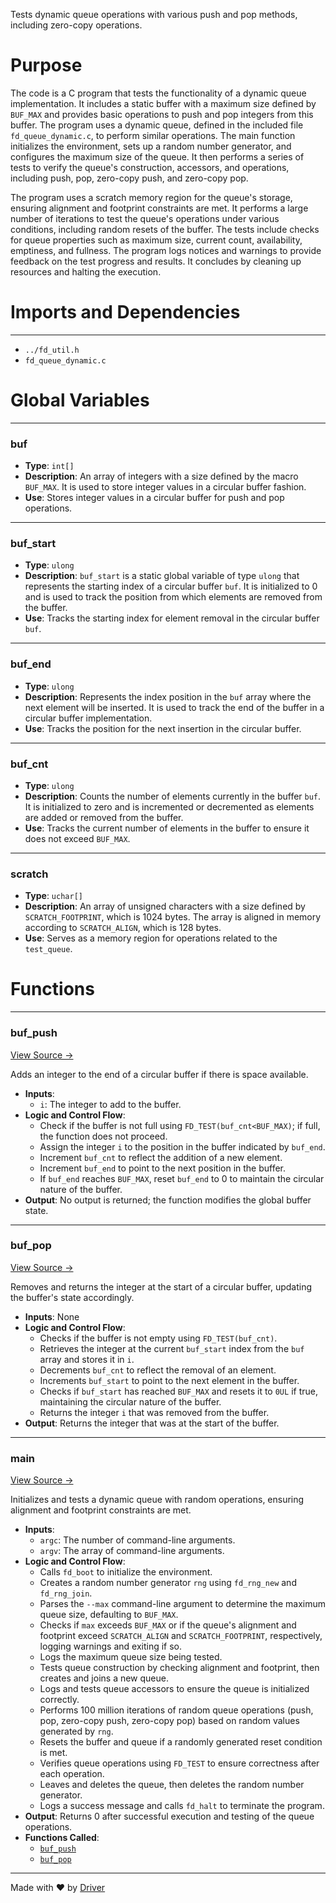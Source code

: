 <!--------------------------------------------------------------------------------->
<!-- IMPORTANT: This file is auto-generated by Driver (https://driver.ai). -------->
<!-- Manual edits may be overwritten on future commits. --------------------------->
<!--------------------------------------------------------------------------------->

Tests dynamic queue operations with various push and pop methods, including zero-copy operations.

# Purpose
The code is a C program that tests the functionality of a dynamic queue implementation. It includes a static buffer with a maximum size defined by `BUF_MAX` and provides basic operations to push and pop integers from this buffer. The program uses a dynamic queue, defined in the included file `fd_queue_dynamic.c`, to perform similar operations. The main function initializes the environment, sets up a random number generator, and configures the maximum size of the queue. It then performs a series of tests to verify the queue's construction, accessors, and operations, including push, pop, zero-copy push, and zero-copy pop.

The program uses a scratch memory region for the queue's storage, ensuring alignment and footprint constraints are met. It performs a large number of iterations to test the queue's operations under various conditions, including random resets of the buffer. The tests include checks for queue properties such as maximum size, current count, availability, emptiness, and fullness. The program logs notices and warnings to provide feedback on the test progress and results. It concludes by cleaning up resources and halting the execution.
# Imports and Dependencies

---
- `../fd_util.h`
- `fd_queue_dynamic.c`


# Global Variables

---
### buf
- **Type**: ``int[]``
- **Description**: An array of integers with a size defined by the macro `BUF_MAX`. It is used to store integer values in a circular buffer fashion.
- **Use**: Stores integer values in a circular buffer for push and pop operations.


---
### buf\_start
- **Type**: ``ulong``
- **Description**: `buf_start` is a static global variable of type `ulong` that represents the starting index of a circular buffer `buf`. It is initialized to 0 and is used to track the position from which elements are removed from the buffer.
- **Use**: Tracks the starting index for element removal in the circular buffer `buf`.


---
### buf\_end
- **Type**: ``ulong``
- **Description**: Represents the index position in the `buf` array where the next element will be inserted. It is used to track the end of the buffer in a circular buffer implementation.
- **Use**: Tracks the position for the next insertion in the circular buffer.


---
### buf\_cnt
- **Type**: ``ulong``
- **Description**: Counts the number of elements currently in the buffer `buf`. It is initialized to zero and is incremented or decremented as elements are added or removed from the buffer.
- **Use**: Tracks the current number of elements in the buffer to ensure it does not exceed `BUF_MAX`.


---
### scratch
- **Type**: ``uchar[]``
- **Description**: An array of unsigned characters with a size defined by `SCRATCH_FOOTPRINT`, which is 1024 bytes. The array is aligned in memory according to `SCRATCH_ALIGN`, which is 128 bytes.
- **Use**: Serves as a memory region for operations related to the `test_queue`.


# Functions

---
### buf\_push<!-- {{#callable:buf_push}} -->
[View Source →](<../../../../../src/util/tmpl/test_queue_dynamic.c#L10>)

Adds an integer to the end of a circular buffer if there is space available.
- **Inputs**:
    - `i`: The integer to add to the buffer.
- **Logic and Control Flow**:
    - Check if the buffer is not full using `FD_TEST(buf_cnt<BUF_MAX)`; if full, the function does not proceed.
    - Assign the integer `i` to the position in the buffer indicated by `buf_end`.
    - Increment `buf_cnt` to reflect the addition of a new element.
    - Increment `buf_end` to point to the next position in the buffer.
    - If `buf_end` reaches `BUF_MAX`, reset `buf_end` to 0 to maintain the circular nature of the buffer.
- **Output**: No output is returned; the function modifies the global buffer state.


---
### buf\_pop<!-- {{#callable:buf_pop}} -->
[View Source →](<../../../../../src/util/tmpl/test_queue_dynamic.c#L17>)

Removes and returns the integer at the start of a circular buffer, updating the buffer's state accordingly.
- **Inputs**: None
- **Logic and Control Flow**:
    - Checks if the buffer is not empty using `FD_TEST(buf_cnt)`.
    - Retrieves the integer at the current `buf_start` index from the `buf` array and stores it in `i`.
    - Decrements `buf_cnt` to reflect the removal of an element.
    - Increments `buf_start` to point to the next element in the buffer.
    - Checks if `buf_start` has reached `BUF_MAX` and resets it to `0UL` if true, maintaining the circular nature of the buffer.
    - Returns the integer `i` that was removed from the buffer.
- **Output**: Returns the integer that was at the start of the buffer.


---
### main<!-- {{#callable:main}} -->
[View Source →](<../../../../../src/util/tmpl/test_queue_dynamic.c#L31>)

Initializes and tests a dynamic queue with random operations, ensuring alignment and footprint constraints are met.
- **Inputs**:
    - `argc`: The number of command-line arguments.
    - `argv`: The array of command-line arguments.
- **Logic and Control Flow**:
    - Calls `fd_boot` to initialize the environment.
    - Creates a random number generator `rng` using `fd_rng_new` and `fd_rng_join`.
    - Parses the `--max` command-line argument to determine the maximum queue size, defaulting to `BUF_MAX`.
    - Checks if `max` exceeds `BUF_MAX` or if the queue's alignment and footprint exceed `SCRATCH_ALIGN` and `SCRATCH_FOOTPRINT`, respectively, logging warnings and exiting if so.
    - Logs the maximum queue size being tested.
    - Tests queue construction by checking alignment and footprint, then creates and joins a new queue.
    - Logs and tests queue accessors to ensure the queue is initialized correctly.
    - Performs 100 million iterations of random queue operations (push, pop, zero-copy push, zero-copy pop) based on random values generated by `rng`.
    - Resets the buffer and queue if a randomly generated reset condition is met.
    - Verifies queue operations using `FD_TEST` to ensure correctness after each operation.
    - Leaves and deletes the queue, then deletes the random number generator.
    - Logs a success message and calls `fd_halt` to terminate the program.
- **Output**: Returns 0 after successful execution and testing of the queue operations.
- **Functions Called**:
    - [`buf_push`](<#buf_push>)
    - [`buf_pop`](<#buf_pop>)



---
Made with ❤️ by [Driver](https://www.driver.ai/)